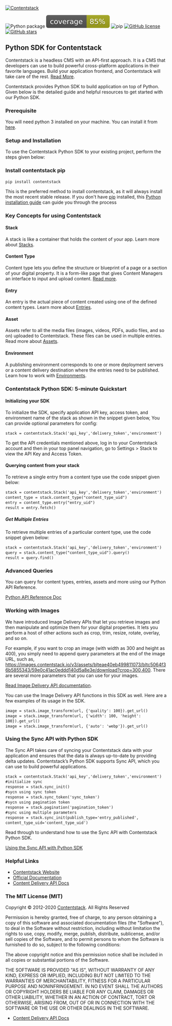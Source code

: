 [![Contentstack](https://www.contentstack.com/docs/static/images/contentstack.png)](https://www.contentstack.com/)

![Python package](https://github.com/contentstack/contentstack-python/workflows/Python%20package/badge.svg?branch=1.0.0)  ![Coverage](https://raw.githubusercontent.com/contentstack/contentstack-python/8f54ece7ec56cca587488be2080d04a75aa04558/coverage.svg) ![pip](https://img.shields.io/badge/pip-1.1.0-blue?style=plastic) [![GitHub license](https://img.shields.io/github/license/contentstack/contentstack-python?style=plastic)](https://github.com/contentstack/contentstack-python/blob/master/LICENSE) [![GitHub stars](https://img.shields.io/github/stars/contentstack/contentstack-python?style=plastic)](https://github.com/contentstack/contentstack-python/stargazers)

## Python SDK for Contentstack

Contentstack is a headless CMS with an API-first approach. It is a CMS that developers can use to build powerful cross-platform applications in their favorite languages. Build your application frontend, and Contentstack will take care of the rest. [Read More](https://www.contentstack.com/).

Contentstack provides Python SDK to build application on top of Python. Given below is the detailed guide and helpful resources to get started with our Python SDK.

### Prerequisite

You will need python 3 installed on your machine. You can install it from [here](https://www.python.org/ftp/python/3.7.4/python-3.7.4-macosx10.9.pkg).

### Setup and Installation

To use the Contentstack Python SDK to your existing project, perform the steps given below:

### Install contentstack pip

	pip install contentstack

This is the preferred method to install contentstack, as it will always install the most recent stable release. If you don't have [pip](https://pip.pypa.io/) installed, this [Python installation guide](http://docs.python-guide.org/en/latest/starting/installation/) can guide you through the process

### Key Concepts for using Contentstack

#### Stack

A stack is like a container that holds the content of your app. Learn more about [Stacks](https://www.contentstack.com/docs/developers/set-up-stack).

#### Content Type

Content type lets you define the structure or blueprint of a page or a section of your digital property. It is a form-like page that gives Content Managers an interface to input and upload content. [Read more](https://www.contentstack.com/docs/developers/create-content-types).

#### Entry

An entry is the actual piece of content created using one of the defined content types. Learn more about [Entries](https://www.contentstack.com/docs/content-managers/work-with-entries).

#### Asset

Assets refer to all the media files (images, videos, PDFs, audio files, and so on) uploaded to Contentstack. These files can be used in multiple entries. Read more about [Assets](https://www.contentstack.com/docs/content-managers/work-with-assets).

#### Environment

A publishing environment corresponds to one or more deployment servers or a content delivery destination where the entries need to be published. Learn how to work with [Environments](https://www.contentstack.com/docs/developers/set-up-environments).

### Contentstack Python SDK: 5-minute Quickstart

#### Initializing your SDK

To initialize the SDK, specify application  API key, access token, and environment name of the stack as shown in the snippet given below, You can provide optional parameters for config:

    stack = contentstack.Stack('api_key','delivery_token','environment')

To get the API credentials mentioned above, log in to your Contentstack account and then in your top panel navigation, go to Settings &gt; Stack to view the API Key and Access Token.

#### Querying content from your stack

To retrieve a single entry from a content type use the code snippet given below:

	stack = contentstack.Stack('api_key','delivery_token','environment')
	content_type = stack.content_type("content_type_uid")
	entry = content_type.entry("entry_uid")
	result = entry.fetch()

##### Get Multiple Entries

To retrieve multiple entries of a particular content type, use the code snippet given below:

	stack = contentstack.Stack('api_key','delivery_token','environment')
	query = stack.content_type("content_type_uid").query()
	result = query.find()


### Advanced Queries

You can query for content types, entries, assets and more using our Python API Reference.

[Python API Reference Doc](https://www.contentstack.com/docs/platforms/python/api-reference/)

### Working with Images

We have introduced Image Delivery APIs that let you retrieve images and then manipulate and optimize them for your digital properties. It lets you perform a host of other actions such as crop, trim, resize, rotate, overlay, and so on.

For example, if you want to crop an image (with width as 300 and height as 400), you simply need to append query parameters at the end of the image URL, such as, https://images.contentstack.io/v3/assets/blteae40eb499811073/bltc5064f36b5855343/59e0c41ac0eddd140d5a8e3e/download?crop=300,400. There are several more parameters that you can use for your images.

[Read Image Delivery API documentation](https://www.contentstack.com/docs/platforms/python/api-reference/).

You can use the Image Delivery API functions in this SDK as well. Here are a few examples of its usage in the SDK.

	image = stack.image_transform(url, {'quality': 100}).get_url()
	image = stack.image_transform(url, {'width': 100, 'height': 100}).get_url()
	image = stack.image_transform(url, {'auto': 'webp'}).get_url()

### Using the Sync API with Python SDK

The Sync API takes care of syncing your Contentstack data with your application and ensures that the data is always up-to-date by providing delta updates. Contentstack’s Python SDK supports Sync API, which you can use to build powerful applications.

	stack = contentstack.Stack('api_key','delivery_token','environment')
	#initialize sync
	response = stack.sync_init()
	#sycn using sync token
	response = stack.sync_token('sync_token')
	#sycn using pagination token
	response = stack.pagination('pagination_token')
	#sync using multiple parameters
	response = stack.sync_init(publish_type='entry_published', content_type_uid='content_type_uid')

Read through to understand how to use the Sync API with Contentstack Python SDK.

[Using the Sync API with Python SDK](https://www.contentstack.com/docs/developers/python/using-the-sync-api-with-python-sdk)

### Helpful Links

- [Contentstack Website](https://www.contentstack.com)
- [Official Documentation](https://contentstack.com/docs)
- [Content Delivery API Docs](https://www.contentstack.com/docs/developers/apis/content-delivery-api/)

### The MIT License (MIT)

Copyright © 2012-2020 [Contentstack](https://www.contentstack.com/). All Rights Reserved

Permission is hereby granted, free of charge, to any person obtaining a copy of this software and associated documentation files (the "Software"), to deal in the Software without restriction, including without limitation the rights to use, copy, modify, merge, publish, distribute, sublicense, and/or sell copies of the Software, and to permit persons to whom the Software is furnished to do so, subject to the following conditions:

The above copyright notice and this permission notice shall be included in all copies or substantial portions of the Software.

THE SOFTWARE IS PROVIDED "AS IS", WITHOUT WARRANTY OF ANY KIND, EXPRESS OR IMPLIED, INCLUDING BUT NOT LIMITED TO THE WARRANTIES OF MERCHANTABILITY, FITNESS FOR A PARTICULAR PURPOSE AND NONINFRINGEMENT. IN NO EVENT SHALL THE AUTHORS OR COPYRIGHT HOLDERS BE LIABLE FOR ANY CLAIM, DAMAGES OR OTHER LIABILITY, WHETHER IN AN ACTION OF CONTRACT, TORT OR OTHERWISE, ARISING FROM, OUT OF OR IN CONNECTION WITH THE SOFTWARE OR THE USE OR OTHER DEALINGS IN THE SOFTWARE.

- [Content Delivery API Docs](https://contentstack.com/docs/apis/content-delivery-api/)
